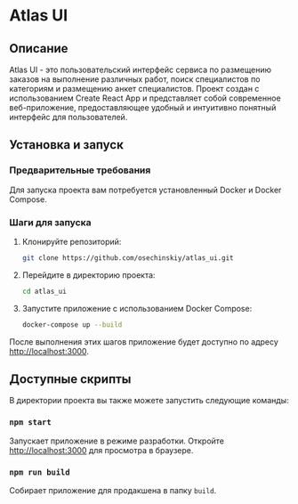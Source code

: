 # Atlas UI

## Описание

Atlas UI - это пользовательский интерфейс сервиса по размещению заказов на выполнение различных работ, поиск специалистов по категориям и размещению анкет специалистов. Проект создан с использованием Create React App и представляет собой современное веб-приложение, предоставляющее удобный и интуитивно понятный интерфейс для пользователей.

## Установка и запуск

### Предварительные требования

Для запуска проекта вам потребуется установленный Docker и Docker Compose.

### Шаги для запуска

1. Клонируйте репозиторий:
    ```sh
    git clone https://github.com/osechinskiy/atlas_ui.git
    ```

2. Перейдите в директорию проекта:
    ```sh
    cd atlas_ui
    ```

3. Запустите приложение с использованием Docker Compose:
    ```sh
    docker-compose up --build
    ```

После выполнения этих шагов приложение будет доступно по адресу [http://localhost:3000](http://localhost:3000).

## Доступные скрипты

В директории проекта вы также можете запустить следующие команды:

### `npm start`

Запускает приложение в режиме разработки.
Откройте [http://localhost:3000](http://localhost:3000) для просмотра в браузере.

### `npm run build`

Собирает приложение для продакшена в папку `build`.